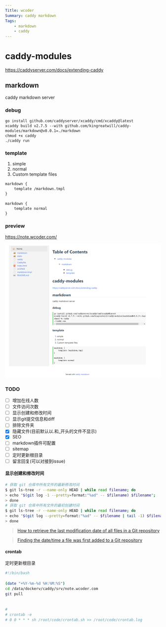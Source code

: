 ```yaml
---
Title: wcoder 
Summary: caddy markdown
Tags:
    - markdown
    - caddy
---
```


# caddy-modules

https://caddyserver.com/docs/extending-caddy

## markdown
caddy markdown server

### debug

```
go install github.com/caddyserver/xcaddy/cmd/xcaddy@latest
xcaddy build v2.7.5 --with github.com/kingreatwill/caddy-modules/markdown@v0.0.1=./markdown
chmod +x caddy
./caddy run
```

### template
1. simple
2. normal
3. Custom template files
```
markdown {
    template /markdown.tmpl
}

markdown {
    template normal
}
```

### preview

https://note.wcoder.com/

![](preview.png)

### TODO
- [ ] 增加在线人数
- [ ] 文件访问次数
- [ ] 显示创建和修改时间
- [ ] 显示git提交信息和diff
- [ ] 排除文件夹
- [x] 隐藏文件(目前默认以.和_开头的文件不显示)
- [x] SEO
- [ ] markdown插件可配置
- [ ] sitemap
- [ ] 定时更新根目录
- [ ] 留言回复(可以对接到issue)

#### 显示创建和修改时间
```bash
# 获取 git 仓库中所有文件的最新修改时间
$ git ls-tree -r --name-only HEAD | while read filename; do
> echo "$(git log -1 --pretty=format:"%ad" -- $filename) $filename";
> done
# 获取 git 仓库中所有文件的最初创建时间
$ git ls-tree -r --name-only HEAD | while read filename; do
> echo "$(git log --pretty=format:"%ad" -- $filename | tail -1) $filename";
> done
```

> [How to retrieve the last modification date of all files in a Git repository](https://serverfault.com/questions/401437/how-to-retrieve-the-last-modification-date-of-all-files-in-a-git-repository/401450#401450)

> [Finding the date/time a file was first added to a Git repository](https://stackoverflow.com/questions/2390199/finding-the-date-time-a-file-was-first-added-to-a-git-repository/2390382#2390382)

#### crontab
定时更新根目录
```sh
#!/bin/bash  

(date "+%Y-%m-%d %H:%M:%S")
cd /data/dockerv/caddy/srv/note.wcoder.com
git pull


# 
# crontab -e
# 0 0 * * * sh /root/code/crontab.sh >> /root/code/crontab.log
```
